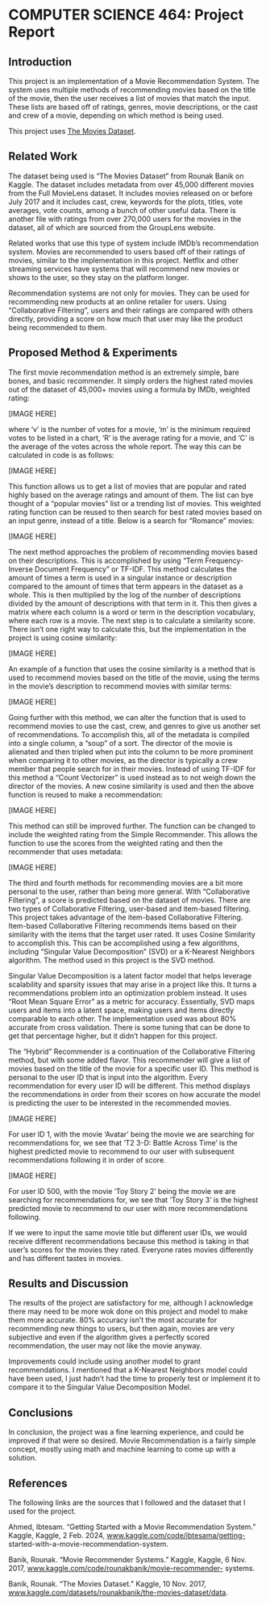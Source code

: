 # COMPUTER SCIENCE 464: Project Report
## Introduction
This project is an implementation of a Movie Recommendation System. The
system uses multiple methods of recommending movies based on the title of
the movie, then the user receives a list of movies that match the input. These
lists are based off of ratings, genres, movie descriptions, or the cast and crew
of a movie, depending on which method is being used.

This project uses [The Movies Dataset](www.kaggle.com/datasets/rounakbanik/the-movies-dataset/data).

## Related Work
The dataset being used is “The Movies Dataset” from Rounak Banik on
Kaggle. The dataset includes metadata from over 45,000 different movies
from the Full MovieLens dataset. It includes movies released on or before
July 2017 and it includes cast, crew, keywords for the plots, titles, vote
averages, vote counts, among a bunch of other useful data. There is another
file with ratings from over 270,000 users for the movies in the dataset, all of
which are sourced from the GroupLens website.

Related works that use this type of system include IMDb’s recommendation
system. Movies are recommended to users based off of their ratings of
movies, similar to the implementation in this project. Netflix and other
streaming services have systems that will recommend new movies or shows
to the user, so they stay on the platform longer.

Recommendation systems are not only for movies. They can be used for
recommending new products at an online retailer for users. Using
“Collaborative Filtering”, users and their ratings are compared with others
directly, providing a score on how much that user may like the product being
recommended to them.

## Proposed Method & Experiments
The first movie recommendation method is an extremely simple, bare bones,
and basic recommender. It simply orders the highest rated movies out of the
dataset of 45,000+ movies using a formula by IMDb, weighted rating:

[IMAGE HERE]

where ‘v’ is the number of votes for a movie, ‘m’ is the minimum required
votes to be listed in a chart, ‘R’ is the average rating for a movie, and ‘C’ is
the average of the votes across the whole report. The way this can be
calculated in code is as follows:

[IMAGE HERE]

This function allows us to get a list of movies that are popular and rated
highly based on the average ratings and amount of them. The list can bye
thought of a “popular movies” list or a trending list of movies.
This weighted rating function can be reused to then search for best rated
movies based on an input genre, instead of a title. Below is a search for
“Romance” movies:

[IMAGE HERE]

The next method approaches the problem of recommending movies based on
their descriptions. This is accomplished by using “Term Frequency-Inverse
Document Frequency” or TF-IDF. This method calculates the amount of
times a term is used in a singular instance or description compared to the
amount of times that term appears in the dataset as a whole. This is then
multiplied by the log of the number of descriptions divided by the amount of
descriptions with that term in it. This then gives a matrix where each column
is a word or term in the description vocabulary, where each row is a movie.
The next step is to calculate a similarity score. There isn’t one right way to
calculate this, but the implementation in the project is using cosine similarity:

[IMAGE HERE]

An example of a function that uses the cosine similarity is a method that is
used to recommend movies based on the title of the movie, using the terms in
the movie’s description to recommend movies with similar terms:

[IMAGE HERE]

Going further with this method, we can alter the function that is used to
recommend movies to use the cast, crew, and genres to give us another set of
recommendations. To accomplish this, all of the metadata is compiled into a
single column, a “soup” of a sort. The director of the movie is alienated and
then tripled when put into the column to be more prominent when comparing
it to other movies, as the director is typically a crew member that people
search for in their movies. Instead of using TF-IDF for this method a “Count
Vectorizer” is used instead as to not weigh down the director of the movies. A
new cosine similarity is used and then the above function is reused to make a
recommendation:

[IMAGE HERE]

This method can still be improved further. The function can be changed to
include the weighted rating from the Simple Recommender. This allows the
function to use the scores from the weighted rating and then the
recommender that uses metadata:

[IMAGE HERE]

The third and fourth methods for recommending movies are a bit more
personal to the user, rather than being more general. With “Collaborative
Filtering”, a score is predicted based on the dataset of movies. There are two
types of Collaborative Filtering, user-based and item-based filtering. This
project takes advantage of the item-based Collaborative Filtering. Item-based
Collaborative Filtering recommends items based on their similarity with the
items that the target user rated. It uses Cosine Similarity to accomplish this.
This can be accomplished using a few algorithms, including “Singular Value
Decomposition” (SVD) or a K-Nearest Neighbors algorithm. The method
used in this project is the SVD method.

Singular Value Decomposition is a latent factor model that helps leverage
scalability and sparsity issues that may arise in a project like this. It turns a
recommendations problem into an optimization problem instead. It uses
“Root Mean Square Error” as a metric for accuracy. Essentially, SVD maps
users and items into a latent space, making users and items directly
comparable to each other. The implementation used was about 80% accurate
from cross validation. There is some tuning that can be done to get that
percentage higher, but it didn’t happen for this project.

The “Hybrid” Recommender is a continuation of the Collaborative Filtering
method, but with some added flavor. This recommender will give a list of
movies based on the title of the movie for a specific user ID. This method is
personal to the user ID that is input into the algorithm. Every
recommendation for every user ID will be different. This method displays the
recommendations in order from their scores on how accurate the model is
predicting the user to be interested in the recommended movies.

[IMAGE HERE]

For user ID 1, with the movie ‘Avatar’ being the movie we are searching for
recommendations for, we see that ‘T2 3-D: Battle Across Time’ is the highest
predicted movie to recommend to our user with subsequent recommendations
following it in order of score.

[IMAGE HERE]

For user ID 500, with the movie ‘Toy Story 2’ being the movie we are
searching for recommendations for, we see that ‘Toy Story 3’ is the highest
predicted movie to recommend to our user with more recommendations
following.

If we were to input the same movie title but different user IDs, we would
receive different recommendations because this method is taking in that
user’s scores for the movies they rated. Everyone rates movies differently and
has different tastes in movies.

## Results and Discussion
The results of the project are satisfactory for me, although I acknowledge
there may need to be more wok done on this project and model to make them
more accurate. 80% accuracy isn’t the most accurate for recommending new
things to users, but then again, movies are very subjective and even if the
algorithm gives a perfectly scored recommendation, the user may not like the
movie anyway.

Improvements could include using another model to grant recommendations.
I mentioned that a K-Nearest Neighbors model could have been used, I just
hadn’t had the time to properly test or implement it to compare it to the
Singular Value Decomposition Model.

## Conclusions
In conclusion, the project was a fine learning experience, and could be
improved if that were so desired. Movie Recommendation is a fairly simple
concept, mostly using math and machine learning to come up with a solution.

## References
The following links are the sources that I followed and the dataset that I used
for the project.

Ahmed, Ibtesam. “Getting Started with a Movie Recommendation System.”
Kaggle, Kaggle, 2 Feb. 2024, www.kaggle.com/code/ibtesama/getting-
started-with-a-movie-recommendation-system.

Banik, Rounak. “Movie Recommender Systems.” Kaggle, Kaggle, 6 Nov.
2017, www.kaggle.com/code/rounakbanik/movie-recommender-
systems.

Banik, Rounak. “The Movies Dataset.” Kaggle, 10 Nov. 2017,
www.kaggle.com/datasets/rounakbanik/the-movies-dataset/data.
